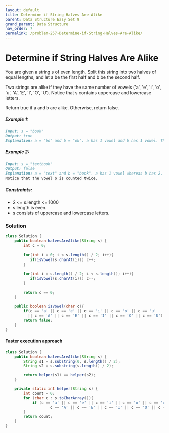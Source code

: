 ```yaml
---
layout: default
title: Determine if String Halves Are Alike
parent: Data Structure Easy Set 9
grand_parent: Data Structure
nav_order: 7
permalink: /problem-257-Determine-if-String-Halves-Are-Alike/
---
```

# Determine if String Halves Are Alike
You are given a string s of even length. Split this string into two halves of equal lengths, and let a be the first half and b be the second half.

Two strings are alike if they have the same number of vowels ('a', 'e', 'i', 'o', 'u', 'A', 'E', 'I', 'O', 'U'). Notice that s contains uppercase and lowercase letters.

Return true if a and b are alike. Otherwise, return false.

##### Example 1:
```markdown
Input: s = "book"
Output: true
Explanation: a = "bo" and b = "ok". a has 1 vowel and b has 1 vowel. Therefore, they are alike.
```
##### Example 2:
```markdown
Input: s = "textbook"
Output: false
Explanation: a = "text" and b = "book". a has 1 vowel whereas b has 2. Therefore, they are not alike.
Notice that the vowel o is counted twice.
```
##### Constraints:
* 2 <= s.length <= 1000
* s.length is even.
* s consists of uppercase and lowercase letters.

### Solution
```java
class Solution {
    public boolean halvesAreAlike(String s) {
        int c = 0;
        
        for(int i = 0; i < s.length() / 2; i++){
           if(isVowel(s.charAt(i))) c++; 
        }
        
        for(int i = s.length() / 2; i < s.length(); i++){
           if(isVowel(s.charAt(i))) c--; 
        }
        
        return c == 0;
    }
    
    public boolean isVowel(char c){
        if(c == 'a' || c == 'e' || c == 'i' || c == 'o' || c == 'u' 
          || c == 'A' || c == 'E' || c == 'I' || c == 'O' || c == 'U') return true;
        return false;
    }
}
```

#### Faster execution approach
```java
class Solution {
    public boolean halvesAreAlike(String s) {
        String s1 = s.substring(0, s.length() / 2);
        String s2 = s.substring(s.length() / 2);

        return helper(s1) == helper(s2);
    }

    private static int helper(String s) {
        int count = 0;
        for (char c : s.toCharArray()){
            if (c == 'a' || c == 'e' || c == 'i' || c == 'o' || c == 'u' ||
                    c == 'A' || c == 'E' || c == 'I' || c == 'O' || c == 'U') count++;
        }
        return count;
    }
}
```